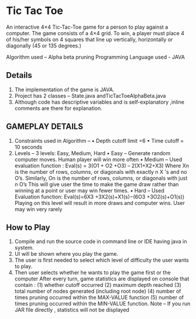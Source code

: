 # Tic Tac Toe 
An interactive 4×4 Tic-Tac-Toe game for a person to play against a computer. The game consists of a 4×4 grid. To win, a player must place 4 of his/her symbols on 4 squares that line up vertically, horizontally or diagonally (45 or 135 degrees.)

Algorithm used – Alpha beta pruning
Programming Language used - JAVA

## Details

1. The implementation of the game is JAVA.
2. Project has 2 classes – State.java andTicTacToeAlphaBeta.java
3. Although code has descriptive variables and is self-explanatory ,inline comments are there for explanation.

## GAMEPLAY DETAILS

1. Constraints used in Algorithm –
   • Depth cutoff limit =6
   • Time cutoff = 10 seconds
2. Levels – 3 levels: Easy, Medium, Hard
   • Easy – Generate random computer moves. Human player will win more often
   • Medium – Used evaluation function :
   Eval(s) = 3(O1 + O2 +O3) – 2(X1+X2+X3)
   Where Xn is the number of rows, columns, or diagonals with exactly n X 's and no O’s. Similarly, On is the number of rows, columns, or diagonals with just n O’s
   This will give user the time to make the game draw rather than winning at a point or user may win fewer times.
   • Hard – Used Evaluation function:
   Eval(s)=6X3 +3X2(s)+X1(s)−(6O3 +3O2(s)+O1(s))
   Playing on this level will result in more draws and computer wins. User may win very rarely

## How to Play

1. Compile and run the source code in command line or IDE having java in system.
2. UI will be shown where you play the game.
3. The user is first needed to select which level of difficulty the user wants to play.
4. Then user selects whether he wants to play the game first or the computer
After every turn, game statistics are displayed on console that contain :
(1) whether cutoff occurred
(2) maximum depth reached
(3) total number of nodes generated (including root node)
(4) number of times pruning occurred within the MAX-VALUE function
(5) number of times pruning occurred within the MIN-VALUE function.
Note – If you run JAR file directly , statistics will not be displayed

